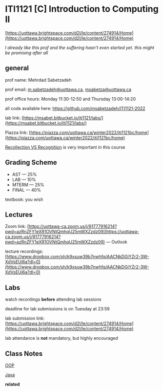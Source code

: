 # ITI1121 [C] Introduction to Computing II

[https://uottawa.brightspace.com/d2l/le/content/274914/Home](https://uottawa.brightspace.com/d2l/le/content/274914/Home)

*I already like this prof and the suffering hasn’t even started yet. this might be promising after all*

## general

prof name: Mehrdad Sabetzadeh

prof email: [m.sabetzadeh@uottawa.ca](mailto:m.sabetzadeh@uottawa.ca), [msabetza@uottawa.ca](mailto:msabetza@uottawa.ca)

prof office hours: Monday 11:30-12:50 and Thursday 13:00-14:20

all code available here: https://github.com/msabetzadeh/ITI1121-2022

lab link: [https://msabet.bitbucket.io/iti1121/labs/](https://msabet.bitbucket.io/iti1121/labs/)

Piazza link: [https://piazza.com/uottawa.ca/winter2022/iti1121bc/home](https://piazza.com/uottawa.ca/winter2022/iti1121bc/home)

[Recollection VS Recognition](Notes%20797754650f904ea69294e3a146c4d48f/Recollection%20VS%20Recognition%20442dc0e29c414a4fb213a89415331897.md) is very important in this course

## Grading Scheme

- AST — 25%
- LAB — 10%
- MTERM — 25%
- FINAL — 40%

textbook: you wish

## Lectures

Zoom link: [https://uottawa-ca.zoom.us/j/91777916214?pwd=azRnZFY1eXR1OVNtQmhqU25mWXZzdz09](https://uottawa-ca.zoom.us/j/91777916214?pwd=azRnZFY1eXR1OVNtQmhqU25mWXZzdz09) — Outlook

lecture recordings: [https://www.dropbox.com/sh/k9xsuw39b7nwhfq/AACNkDGiYZr2-3W-XdVsEUi6a?dl=0](https://www.dropbox.com/sh/k9xsuw39b7nwhfq/AACNkDGiYZr2-3W-XdVsEUi6a?dl=0)

## Labs

watch recordings **before** attending lab sessions

deadline for lab submissions is on Tuesday at 23:59

lab submission link: [https://uottawa.brightspace.com/d2l/le/content/274914/Home](https://uottawa.brightspace.com/d2l/le/content/274914/Home)

lab attendance is **not** mandatory, but highly encouraged

## Class Notes

[OOP](Notes%20797754650f904ea69294e3a146c4d48f/OOP%203b370166e4e94cf1aa2c476d34030954.md)

[Java](Notes%20797754650f904ea69294e3a146c4d48f/Java%200b5b700f7a384fc394698ce8490689cb.md)

**related**